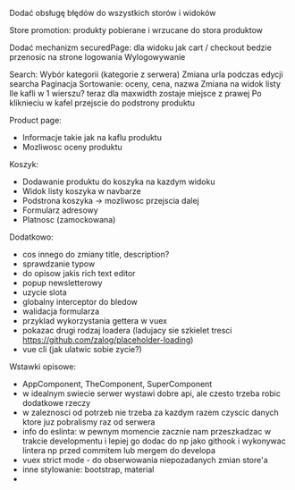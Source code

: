Dodać obsługę błędów do wszystkich storów i widoków

Store promotion: produkty pobierane i wrzucane do stora produktow

Dodać mechanizm securedPage: dla widoku jak cart / checkout bedzie przenosic na strone logowania
Wylogowywanie

Search:
Wybór kategorii (kategorie z serwera)
Zmiana urla podczas edycji searcha
Paginacja
Sortowanie: oceny, cena, nazwa
Zmiana na widok listy
Ile kafli w 1 wierszu? teraz dla maxwidth zostaje miejsce z prawej
Po kliknieciu w kafel przejscie do podstrony produktu

Product page:
- Informacje takie jak na kaflu produktu
- Mozliwosc oceny produktu

Koszyk:
- Dodawanie produktu do koszyka na kazdym widoku
- Widok listy koszyka w navbarze
- Podstrona koszyka -> mozliwosc przejscia dalej
- Formularz adresowy
- Platnosc (zamockowana)

Dodatkowo:
- cos innego do zmiany title, description?
- sprawdzanie typow
- do opisow jakis rich text editor
- popup newsletterowy
- uzycie slota
- globalny interceptor do bledow
- walidacja formularza
- przyklad wykorzystania gettera w vuex
- pokazac drugi rodzaj loadera (ladujacy sie szkielet tresci https://github.com/zalog/placeholder-loading)
- vue cli (jak ulatwic sobie zycie?)

Wstawki opisowe:
- AppComponent, TheComponent, SuperComponent
- w idealnym swiecie serwer wystawi dobre api, ale czesto trzeba robic dodatkowe rzeczy
- w zaleznosci od potrzeb nie trzeba za kazdym razem czyscic danych ktore juz pobralismy raz od serwera
- info do eslinta: w pewnym momencie zacznie nam przeszkadzac w trakcie developmentu i lepiej go dodac do np jako githook i wykonywac lintera np przed commitem lub mergem do developa
- vuex strict mode - do obserwowania niepozadanych zmian store'a
- inne stylowanie: bootstrap, material
- 